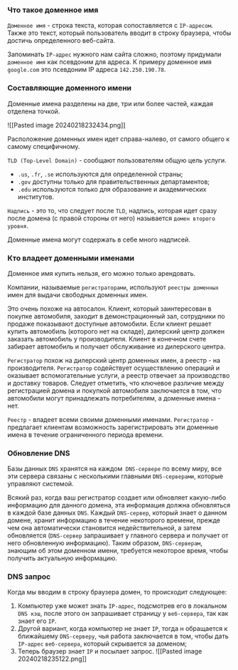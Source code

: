 ### Что такое доменное имя

`Доменное имя` - строка текста, которая сопоставляется с `IP-адресом`. Также это текст, который пользователь вводит в строку браузера, чтобы достичь определенного веб-сайта. 

Запоминать `IP-адрес` нужного нам сайта сложно, поэтому придумали `доменное имя` как псевдоним для адреса. К примеру доменное имя `google.com` это псевдоним IP адреса `142.250.190.78`.

### Составляющие доменного имени

Доменные имена разделены на две, три или более частей, каждая отделена точкой. 

![[Pasted image 20240218232434.png]]

Расположение доменных имен идет справа-налево, от самого общего к самому специфичному.

`TLD (Top-Level Domain)` - сообщают пользователям общую цель услуги.
- `.us`, `.fr`, `.se` используются для определенной страны;
- `.gov` доступны только для правительственных департаментов;
- `.edu` используются только для образование и академических институтов.

`Надпись` - это то, что следует после `TLD`, надпись, которая идет сразу после домена (с правой стороны от него) называется `домен второго уровня`.

Доменные имена могут содержать в себе много надписей.

### Кто владеет доменными именами

Доменное имя купить нельзя, его можно только арендовать.

Компании, называемые `регистраторами`, используют `реестры доменных` имен для выдачи свободных доменных имен.

Это очень похоже на автосалон. Клиент, который заинтересован в покупке автомобиля, заходит в демонстрационный зал, сотрудники по продаже показывают доступные автомобили. Если клиент решает купить автомобиль (которого нет на складе), дилерский центр должен заказать автомобиль у производителя. Клиент в конечном счете забирает автомобиль и получает обслуживание из дилерского центра.

`Регистратор` похож на дилерский центр доменных имен, а реестр - на производителя. `Регистратор` содействует осуществлению операций и оказывает вспомогательные услуги, а реестр отвечает за производство и доставку товаров. Следует отметить, что ключевое различие между регистрацией домена и покупкой автомобиля заключается в том, что автомобили могут принадлежать потребителям, а доменные имена - нет.

`Реестр` - владеет всеми своими доменными именами.
`Регистратор` - предлагает клиентам возможность зарегистрировать эти доменные имена в течение ограниченного периода времени.

### Обновление DNS

Базы данных `DNS` хранятся на каждом` DNS-сервере` по всему миру, все эти сервера связаны с несколькими главными `DNS-серверами`, которые управляют системой.

Всякий раз, когда ваш регистратор создает или обновляет какую-либо информацию для данного домена, эта информация должна обновляться в каждой базе данных `DNS`. Каждый `DNS-сервер`, который знает о данном домене, хранит информацию в течение некоторого времени, прежде чем она автоматически становится недействительной, а затем обновляется (`DNS-сервер` запрашивает у главного сервера и получает от него обновленную информацию). Таким образом, `DNS-серверам`, знающим об этом доменном имени, требуется некоторое время, чтобы получить актуальную информацию.

### DNS запрос

Когда мы вводим в строку браузера домен, то происходит следующее:
1.  Компьютер уже может знать `IP-адрес`, подсмотрев его в локальном `DNS кэш`, после этого он запрашивает страницу у `веб-сервера`, так как знает его `IP`.
2. Другой вариант, когда компьютер не знает `IP`, тогда н обращается к ближайшему `DNS-серверу`, чья работа заключается в том, чтобы дать `IP-адрес` `веб-сервера`, который скрывается за доменом;
3. Теперь браузер знает `IP` и посылает запрос.
![[Pasted image 20240218235122.png]]
